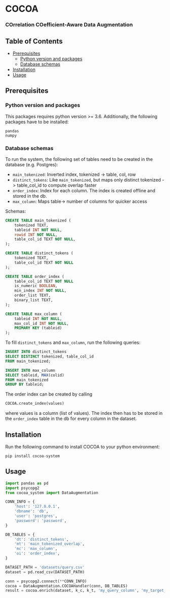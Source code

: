 # COCOA
### COrrelation COefficient-Aware Data Augmentation

## Table of Contents
  - [Prerequisites](#prerequisites)
    - [Python version and packages](#python-version-and-packages)
    - [Database schemas](#database-schemas)
  - [Installation](#installation)
  - [Usage](#usage)

## Prerequisites
### Python version and packages
This packages requires python version >= 3.6. Additionally, the following packages have to be installed:
```
pandas
numpy
```

### Database schemas
To run the system, the following set of tables need to be created in the database (e.g. Postgres):
- ```main_tokenized```: Inverted index, tokenized -> table, col, row
- ```distinct_tokens```: Like ```main_tokenized```, but maps only distinct tokenized -> table_col_id to compute
overlap faster
- ```order_index```: Index for each column. The index is created offline and stored in the db.
- ```max_column```: Maps table-> number of columns for quicker access

Schemas:
```sql
CREATE TABLE main_tokenized (
    tokenized TEXT,
    tableid INT NOT NULL,
    rowid INT NOT NULL,
    table_col_id TEXT NOT NULL,
);

CREATE TABLE distinct_tokens (
    tokenized TEXT, 
    table_col_id TEXT NOT NULL
);

CREATE TABLE order_index (
    table_col_id TEXT NOT NULL
    is_numeric BOOLEAN,
    min_index INT NOT NULL,
    order_list TEXT,
    binary_list TEXT,
);

CREATE TABLE max_column (
    tableid INT NOT NULL,
    max_col_id INT NOT NULL,
    PRIMARY KEY (tableid)
);
```

To fill ```distinct_tokens``` and ```max_column```, run the following queries:
```sql
INSERT INTO distinct_tokens
SELECT DISTINCT tokenized, table_col_id
FROM main_tokenized;

INSERT INTO max_column 
SELECT tableid, MAX(colid)
FROM main_tokenized
GROUP BY tableid;
```

The order index can be created by calling
```python
COCOA.create_index(values)
```
where values is a column (list of values). The index then has to be stored in the ```order_index``` table in the db for 
every column in the dataset.

## Installation
Run the following command to install COCOA to your python environment:
```
pip install cocoa-system
```

## Usage
```python
import pandas as pd
import psycopg2
from cocoa_system import DataAugmentation

CONN_INFO = {
    'host': '127.0.0.1',
    'dbname': 'db',
    'user': 'postgres',
    'password': 'password',
}

DB_TABLES = {
    'dt': 'distinct_tokens',
    'mt': 'main_tokenized_overlap',
    'mc': 'max_column',
    'oi': 'order_index',
}

DATASET_PATH = 'datasets/query.csv'
dataset = pd.read_csv(DATASET_PATH)

conn = psycopg2.connect(**CONN_INFO)
cocoa = DataAugmentation.COCOAHandler(conn, DB_TABLES)
result = cocoa.enrich(dataset, k_c, k_t, 'my_query_column', 'my_target_column')
```
